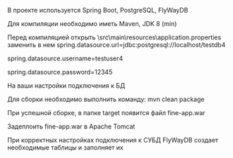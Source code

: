 В проекте используется
Spring Boot,
PostgreSQL,
FlyWayDB

Для компиляции необходимо иметь
Maven,
JDK 8 (min)

Перед компиляцией открыть
\src\main\resources\application.properties
заменить в нем 
spring.datasource.url=jdbc:postgresql://localhost/testdb4

spring.datasource.username=testuser4

spring.datasource.password=12345

На ваши настройки подключения к БД

Для сборки необходимо выполнить команду: mvn clean package

При успешной сборке, в папке target появится файл fine-app.war

Задеплоить fine-app.war в Apache Tomcat

При корректных настройках подключения к СУБД FlyWayDB создает необходимые таблицы и заполняет их

